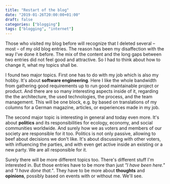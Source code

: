 ```yaml
---
title: "Restart of the blog"
date: "2019-01-26T20:00:00+01:00"
draft: false
categories: ["blogging"]
tags: ["blogging", "internet"]
---
```


Those who visited my blog before will recognize that I deleted several – most – of my old blog entries. The reason has been my disaffection with the way I've done it before. The mix of the content and the long gaps between two entries did not feel good and attractive. So I had to think about how to change it, what my topics shall be.

I found two major topics. First one has to do with my job which is also my hobby. It's about **software engineering**. Here I like the whole bandwidth from gathering good requirements up to run good maintainable project or product. And there are so many interesting aspects inside of it, regarding the the architecture, the used technologies, the process, and the team management. This will be one block, e.g. by based on translations of my columns for a German magazine, articles, or experiences made in my job.

The second major topic  is interesting in general and today even more. It's about **politics** and its responsibilities for ecology, economy, and social communities worldwide. And surely how we as voters and members of our society are responsible for it too. Politics is not only passive, allowing to beef about decisions we don't like. It's about discussing with other voters, with influencing the parties, and with even get active inside an existing or a new party. We are all responsible for it.

Surely there will be more different topics too. There's different stuff I'm interested in. But those entries have to be more than just *"I have been here."* and *"I have done that."*. They have to be more about **thoughts** and **opinions**, possibly based on events with or without me.  We'll see.
